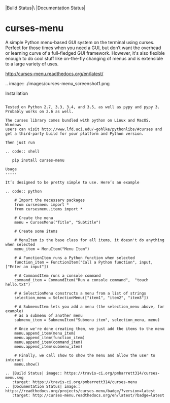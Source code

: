 |Build Status|\ |Documentation Status|

curses-menu
===========

A simple Python menu-based GUI system on the terminal using curses.
Perfect for those times when you need a GUI, but don’t want the overhead
or learning curve of a full-fledged GUI framework. However, it's also
flexible enough to do cool stuff like on-the-fly changing of menus and is extensible to
a large variety of uses.

http://curses-menu.readthedocs.org/en/latest/

.. image:: ./images/curses-menu_screenshot1.png


Installation
~~~~~~~~~~~~

Tested on Python 2.7, 3.3, 3.4, and 3.5, as well as pypy and pypy 3. Probably works on 2.6 as well.

The curses library comes bundled with python on Linux and MacOS. Windows
users can visit http://www.lfd.uci.edu/~gohlke/pythonlibs/#curses and
get a third-party build for your platform and Python version.

Then just run

.. code:: shell

   pip install curses-menu

Usage
-----

It’s designed to be pretty simple to use. Here’s an example

.. code:: python

    # Import the necessary packages
    from cursesmenu import *
    from cursesmenu.items import *

    # Create the menu
    menu = CursesMenu("Title", "Subtitle")

    # Create some items

    # MenuItem is the base class for all items, it doesn't do anything when selected
    menu_item = MenuItem("Menu Item")

    # A FunctionItem runs a Python function when selected
    function_item = FunctionItem("Call a Python function", input, ["Enter an input"])

    # A CommandItem runs a console command
    command_item = CommandItem("Run a console command",  "touch hello.txt")

    # A SelectionMenu constructs a menu from a list of strings
    selection_menu = SelectionMenu(["item1", "item2", "item3"])

    # A SubmenuItem lets you add a menu (the selection_menu above, for example)
    # as a submenu of another menu
    submenu_item = SubmenuItem("Submenu item", selection_menu, menu)

    # Once we're done creating them, we just add the items to the menu
    menu.append_item(menu_item)
    menu.append_item(function_item)
    menu.append_item(command_item)
    menu.append_item(submenu_item)

    # Finally, we call show to show the menu and allow the user to interact
    menu.show()

.. |Build Status| image:: https://travis-ci.org/pmbarrett314/curses-menu.svg
   :target: https://travis-ci.org/pmbarrett314/curses-menu
.. |Documentation Status| image:: https://readthedocs.org/projects/curses-menu/badge/?version=latest
   :target: http://curses-menu.readthedocs.org/en/latest/?badge=latest
